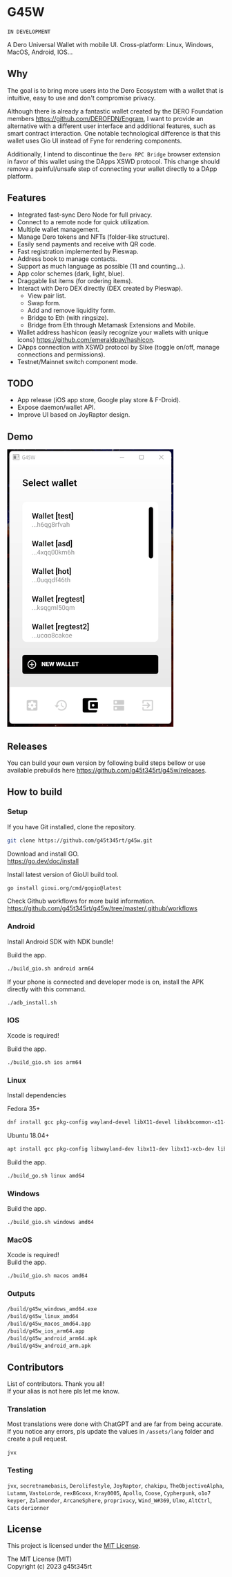 # G45W

`IN DEVELOPMENT`

A Dero Universal Wallet with mobile UI.
Cross-platform: Linux, Windows, MacOS, Android, IOS...

## Why

The goal is to bring more users into the Dero Ecosystem with a wallet that is intuitive, easy to use and don't compromise privacy.

Although there is already a fantastic wallet created by the DERO Foundation members <https://github.com/DEROFDN/Engram>,
I want to provide an alternative with a different user interface and additional features, such as smart contract interaction.
One notable technological difference is that this wallet uses Gio UI instead of Fyne for rendering components.

Additionally, I intend to discontinue the `Dero RPC Bridge` browser extension in favor of this wallet using the DApps XSWD protocol.
This change should remove a painful/unsafe step of connecting your wallet directly to a DApp platform.

## Features

- Integrated fast-sync Dero Node for full privacy.
- Connect to a remote node for quick utilization.
- Multiple wallet management.
- Manage Dero tokens and NFTs (folder-like structure).
- Easily send payments and receive with QR code.
- Fast registration implemented by Pieswap.
- Address book to manage contacts.
- Support as much language as possible (11 and counting...).
- App color schemes (dark, light, blue).
- Draggable list items (for ordering items).
- Interact with Dero DEX directly (DEX created by Pieswap).
  - View pair list.
  - Swap form.
  - Add and remove liquidity form.
  - Bridge to Eth (with ringsize).
  - Bridge from Eth through Metamask Extensions and Mobile.
- Wallet address hashicon (easily recognize your wallets with unique icons) <https://github.com/emeraldpay/hashicon>.
- DApps connection with XSWD protocol by Slixe (toggle on/off, manage connections and permissions).
- Testnet/Mainnet switch component mode.

## TODO

- App release (iOS app store, Google play store & F-Droid).
- Expose daemon/wallet API.
- Improve UI based on JoyRaptor design.

## Demo

![Wallet app demo](https://github.com/g45t345rt/g45w/blob/master/g45w_demo.gif)

## Releases

You can build your own version by following build steps bellow or use available prebuilds here <https://github.com/g45t345rt/g45w/releases>.

## How to build

### Setup

If you have Git installed, clone the repository.

```bash
git clone https://github.com/g45t345rt/g45w.git
```

Download and install GO.  
<https://go.dev/doc/install>

Install latest version of GioUI build tool.

```bash
go install gioui.org/cmd/gogio@latest
```

Check Github workflows for more build information.  
<https://github.com/g45t345rt/g45w/tree/master/.github/workflows>

### Android

Install Android SDK with NDK bundle!

Build the app.

```bash
./build_gio.sh android arm64
```

If your phone is connected and developer mode is on, install the APK directly with this command.

```bash
./adb_install.sh
```

### IOS

Xcode is required!  

Build the app.

```bash
./build_gio.sh ios arm64
```

### Linux

Install dependencies

Fedora 35+

```bash
dnf install gcc pkg-config wayland-devel libX11-devel libxkbcommon-x11-devel mesa-libGLES-devel mesa-libEGL-devel libXcursor-devel vulkan-headers
```

Ubuntu 18.04+

```bash
apt install gcc pkg-config libwayland-dev libx11-dev libx11-xcb-dev libxkbcommon-x11-dev libgles2-mesa-dev libegl1-mesa-dev libffi-dev libxcursor-dev libvulkan-dev
```

Build the app.

```bash
./build_go.sh linux amd64
```

### Windows

Build the app.

```bash
./build_gio.sh windows amd64
```

### MacOS

Xcode is required!  
Build the app.

``` bash
./build_gio.sh macos amd64
```

### Outputs

`/build/g45w_windows_amd64.exe`  
`/build/g45w_linux_amd64`  
`/build/g45w_macos_amd64.app`  
`/build/g45w_ios_arm64.app`  
`/build/g45w_android_arm64.apk`  
`/build/g45w_android_arm.apk`  

## Contributors

List of contributors. Thank you all!  
If your alias is not here pls let me know.  

### Translation

Most translations were done with ChatGPT and are far from being accurate.  
If you notice any errors, pls update the values in `/assets/lang` folder and create a pull request.  

`jvx`

### Testing

`jvx`, `secretnamebasis`, `Derolifestyle`, `JoyRaptor`, `chakipu`, `TheObjectiveAlpha`,  
`Lutamm`, `VastoLorde`, `rexBGcoxx`, `Kray0005`, `Apollo`, `Coose`, `Cypherpunk`, `o1o7`
`keyper`, `Zalamender`, `ArcaneSphere`, `proprivacy`, `Wind_W#369`, `Ulmo`, `AltCtrl`, `Cats`
`derionner`

## License

This project is licensed under the [MIT License](https://opensource.org/licenses/MIT).

The MIT License (MIT)  
Copyright (c) 2023 g45t345rt
